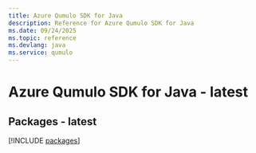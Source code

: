 ```yaml
---
title: Azure Qumulo SDK for Java
description: Reference for Azure Qumulo SDK for Java
ms.date: 09/24/2025
ms.topic: reference
ms.devlang: java
ms.service: qumulo
---
```

# Azure Qumulo SDK for Java - latest
## Packages - latest
[!INCLUDE [packages](qumulo-index.md)]